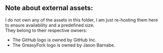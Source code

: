 ## Note about external assets:
I do not own any of the assets in this folder, I am just re-hosting them here to ensure availability and a predefined size.  
They belong to their respective owners:
- The GitHub logo is owned by GitHub Inc.
- The GreasyFork logo is owned by Jason Barnabe.
